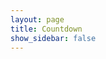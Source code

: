 ```yaml
---
layout: page
title: Countdown
show_sidebar: false
---
```


<!-- Display the countdown timer in an element -->
<div style="display : flex; justify-content : center;">
    <div style="flex-direction: column; display : flex;">
        <p style="font-size: 40px; font-weight: bold; text-align: center" id="countdown"></p>
        <p style="font-size: 40px; font-weight: bold; text-align: center" id="flavortext"></p>
    </div>
</div>

<script>
    // Set the date we're counting down to
    var countDownDate = new Date("Sep 16, 2022 18:30:00").getTime();

    // Update the count down every 1 second
    var x = setInterval(function() {
        // Get today's date and time
        var now = new Date().getTime();

        // Find the distance between now and the count down date
        var distance = countDownDate - now;

        // Time calculations for days, hours, minutes and seconds
        var days = Math.floor(distance / (1000 * 60 * 60 * 24));
        var hours = Math.floor((distance % (1000 * 60 * 60 * 24)) / (1000 * 60 * 60));
        var minutes = Math.floor((distance % (1000 * 60 * 60)) / (1000 * 60));

        console.log(days)

        // Display the result in the element with id="countdown"
        document.getElementById("countdown").innerHTML = days + "d " + hours + "h "
        + minutes + "m";

        // If the count down is finished, write some text
        if (distance < 0) {
            clearInterval(x);
            document.getElementById("countdown").innerHTML = "Finally. My Quest is Complete";
            document.getElementById("flavortext").innerHTML = "I've missed you";
        }
        else if (days < 7)
        {
            document.getElementById("flavortext").innerHTML = "This week, my love. This week";
        }
        else if (days < 14)
        {
            document.getElementById("flavortext").innerHTML = "2 weeks away";
        }
        else if (days < 21)
        {
            document.getElementById("flavortext").innerHTML = "3 weeks away";
        }
        else if (days < 28)
        {
            document.getElementById("flavortext").innerHTML = "4 weeks away";
        }
        else if (days <= 35)
        {
            document.getElementById("flavortext").innerHTML = "5 weeks away";
        }

    }, 1000);
</script>

